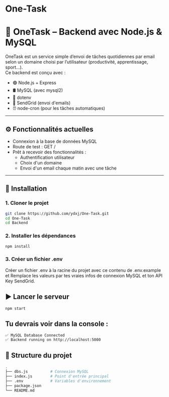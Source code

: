 # One-Task
# 📝 OneTask – Backend avec Node.js & MySQL

OneTask est un service simple d’envoi de tâches quotidiennes par email selon un domaine choisi par l’utilisateur (productivité, apprentissage, sport…).  
Ce backend est conçu avec :

- 🟢 Node.js + Express
- 🛢️ MySQL (avec mysql2)
- 🔐 dotenv
- 📩 SendGrid (envoi d'emails)
- ⏰ node-cron (pour les tâches automatiques)

---

## ⚙️ Fonctionnalités actuelles

- Connexion à la base de données MySQL
- Route de test : GET /
- Prêt à recevoir des fonctionnalités :
  - Authentification utilisateur
  - Choix d'un domaine
  - Envoi d'un email chaque matin avec une tâche

---

## 🚀 Installation

### 1. Cloner le projet

```bash
git clone https://github.com/ydxj/One-Task.git
cd One-Task
cd Backend
```

### 2. Installer les dépendances
```bash
npm install
```

### 3. Créer un fichier .env
Créer un fichier .env à la racine du projet avec ce contenu de .env.example et Remplace les valeurs par tes vraies infos de connexion MySQL et ton API Key SendGrid.

## ▶️ Lancer le serveur
```bach
npm start
```

## Tu devrais voir dans la console :

```arduino
✅ MySQL Database Connected
✅ Backend running on http://localhost:5000
```

## 🧱 Structure du projet
```bash
.
├── dbs.js          # Connexion MySQL
├── index.js        # Point d'entrée principal
├── .env            # Variables d'environnement
├── package.json
└── README.md

```
